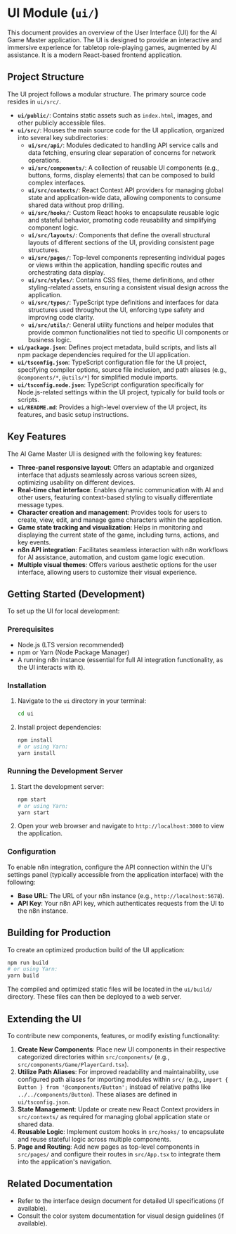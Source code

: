# UI Module (`ui/`)

This document provides an overview of the User Interface (UI) for the AI Game Master application. The UI is designed to provide an interactive and immersive experience for tabletop role-playing games, augmented by AI assistance. It is a modern React-based frontend application.

## Project Structure

The UI project follows a modular structure. The primary source code resides in `ui/src/`.

*   **`ui/public/`**: Contains static assets such as `index.html`, images, and other publicly accessible files.
*   **`ui/src/`**: Houses the main source code for the UI application, organized into several key subdirectories:
    *   **`ui/src/api/`**: Modules dedicated to handling API service calls and data fetching, ensuring clear separation of concerns for network operations.
    *   **`ui/src/components/`**: A collection of reusable UI components (e.g., buttons, forms, display elements) that can be composed to build complex interfaces.
    *   **`ui/src/contexts/`**: React Context API providers for managing global state and application-wide data, allowing components to consume shared data without prop drilling.
    *   **`ui/src/hooks/`**: Custom React hooks to encapsulate reusable logic and stateful behavior, promoting code reusability and simplifying component logic.
    *   **`ui/src/layouts/`**: Components that define the overall structural layouts of different sections of the UI, providing consistent page structures.
    *   **`ui/src/pages/`**: Top-level components representing individual pages or views within the application, handling specific routes and orchestrating data display.
    *   **`ui/src/styles/`**: Contains CSS files, theme definitions, and other styling-related assets, ensuring a consistent visual design across the application.
    *   **`ui/src/types/`**: TypeScript type definitions and interfaces for data structures used throughout the UI, enforcing type safety and improving code clarity.
    *   **`ui/src/utils/`**: General utility functions and helper modules that provide common functionalities not tied to specific UI components or business logic.
*   **`ui/package.json`**: Defines project metadata, build scripts, and lists all npm package dependencies required for the UI application.
*   **`ui/tsconfig.json`**: TypeScript configuration file for the UI project, specifying compiler options, source file inclusion, and path aliases (e.g., `@components/*`, `@utils/*`) for simplified module imports.
*   **`ui/tsconfig.node.json`**: TypeScript configuration specifically for Node.js-related settings within the UI project, typically for build tools or scripts.
*   **`ui/README.md`**: Provides a high-level overview of the UI project, its features, and basic setup instructions.

## Key Features

The AI Game Master UI is designed with the following key features:

*   **Three-panel responsive layout**: Offers an adaptable and organized interface that adjusts seamlessly across various screen sizes, optimizing usability on different devices.
*   **Real-time chat interface**: Enables dynamic communication with AI and other users, featuring context-based styling to visually differentiate message types.
*   **Character creation and management**: Provides tools for users to create, view, edit, and manage game characters within the application.
*   **Game state tracking and visualization**: Helps in monitoring and displaying the current state of the game, including turns, actions, and key events.
*   **n8n API integration**: Facilitates seamless interaction with n8n workflows for AI assistance, automation, and custom game logic execution.
*   **Multiple visual themes**: Offers various aesthetic options for the user interface, allowing users to customize their visual experience.

## Getting Started (Development)

To set up the UI for local development:

### Prerequisites

*   Node.js (LTS version recommended)
*   npm or Yarn (Node Package Manager)
*   A running n8n instance (essential for full AI integration functionality, as the UI interacts with it).

### Installation

1.  Navigate to the `ui` directory in your terminal:
    ```bash
    cd ui
    ```
2.  Install project dependencies:
    ```bash
    npm install
    # or using Yarn:
    yarn install
    ```

### Running the Development Server

1.  Start the development server:
    ```bash
    npm start
    # or using Yarn:
    yarn start
    ```
2.  Open your web browser and navigate to `http://localhost:3000` to view the application.

### Configuration

To enable n8n integration, configure the API connection within the UI's settings panel (typically accessible from the application interface) with the following:

*   **Base URL**: The URL of your n8n instance (e.g., `http://localhost:5678`).
*   **API Key**: Your n8n API key, which authenticates requests from the UI to the n8n instance.

## Building for Production

To create an optimized production build of the UI application:

```bash
npm run build
# or using Yarn:
yarn build
```

The compiled and optimized static files will be located in the `ui/build/` directory. These files can then be deployed to a web server.

## Extending the UI

To contribute new components, features, or modify existing functionality:

1.  **Create New Components**: Place new UI components in their respective categorized directories within `src/components/` (e.g., `src/components/Game/PlayerCard.tsx`).
2.  **Utilize Path Aliases**: For improved readability and maintainability, use configured path aliases for importing modules within `src/` (e.g., `import { Button } from '@components/Button';` instead of relative paths like `../../components/Button`). These aliases are defined in `ui/tsconfig.json`.
3.  **State Management**: Update or create new React Context providers in `src/contexts/` as required for managing global application state or shared data.
4.  **Reusable Logic**: Implement custom hooks in `src/hooks/` to encapsulate and reuse stateful logic across multiple components.
5.  **Page and Routing**: Add new pages as top-level components in `src/pages/` and configure their routes in `src/App.tsx` to integrate them into the application's navigation.

## Related Documentation

*   Refer to the interface design document for detailed UI specifications (if available).
*   Consult the color system documentation for visual design guidelines (if available). 